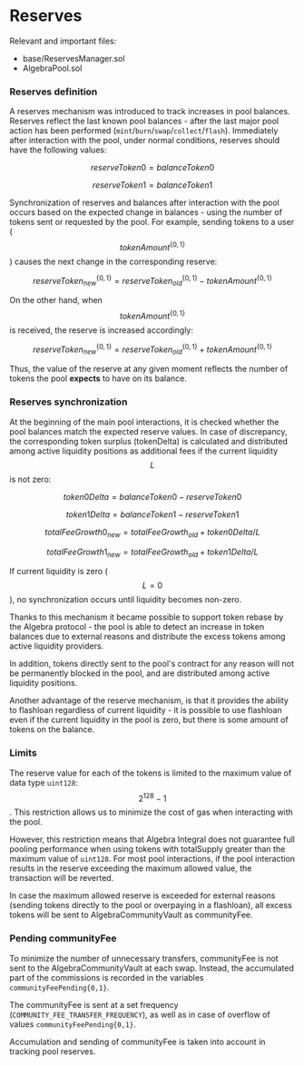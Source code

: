 # Reserves

Relevant and important files:

* base/ReservesManager.sol
* AlgebraPool.sol

### Reserves definition

A reserves mechanism was introduced to track increases in pool balances. Reserves reflect the last known pool balances - after the last major pool action has been performed (`mint`/`burn`/`swap`/`collect`/`flash`). Immediately after interaction with the pool, under normal conditions, reserves should have the following values:

$$reserveToken0 = balanceToken0$$

$$reserveToken1 = balanceToken1$$

Synchronization of reserves and balances after interaction with the pool occurs based on the expected change in balances - using the number of tokens sent or requested by the pool. For example, sending tokens to a user ($$tokenAmount^{\{0, 1\}}$$) causes the next change in the corresponding reserve:

$$reserveToken^{\{0,1\}}_{new} = reserveToken^{\{0,1\}}_{old}  - tokenAmount^{\{0,1\}}$$

On the other hand, when $$tokenAmount^{\{0, 1\}}$$ is received, the reserve is increased accordingly:

$$reserveToken^{\{0,1\}}_{new} = reserveToken^{\{0,1\}}_{old}  + tokenAmount^{\{0,1\}}$$

Thus, the value of the reserve at any given moment reflects the number of tokens the pool **expects** to have on its balance.



### Reserves synchronization

At the beginning of the main pool interactions, it is checked whether the pool balances match the expected reserve values. In case of discrepancy, the corresponding token surplus (tokenDelta) is calculated and distributed among active liquidity positions as additional fees if the current liquidity $$L$$ is not zero:

$$token0Delta = balanceToken0 - reserveToken0$$

$$token1Delta = balanceToken1 - reserveToken1$$



$$totalFeeGrowth0_{new} = totalFeeGrowth_{old} + token0Delta / L$$

$$totalFeeGrowth1_{new} = totalFeeGrowth_{old} + token1Delta / L$$



If current liquidity is zero ($$L = 0$$), no synchronization occurs until liquidity becomes non-zero.

Thanks to this mechanism it became possible to support token rebase by the Algebra protocol - the pool is able to detect an increase in token balances due to external reasons and distribute the excess tokens among active liquidity providers.

In addition, tokens directly sent to the pool's contract for any reason will not be permanently blocked in the pool, and are distributed among active liquidity positions.

Another advantage of the reserve mechanism, is that it provides the ability to flashloan regardless of current liquidity - it is possible to use flashloan even if the current liquidity in the pool is zero, but there is some amount of tokens on the balance.



### Limits

The reserve value for each of the tokens is limited to the maximum value of data type `uint128`: $$2^{128} - 1$$. This restriction allows us to minimize the cost of gas when interacting with the pool.

However, this restriction means that Algebra Integral does not guarantee full pooling performance when using tokens with totalSupply greater than the maximum value of `uint128`. For most pool interactions, if the pool interaction results in the reserve exceeding the maximum allowed value, the transaction will be reverted.

In case the maximum allowed reserve is exceeded for external reasons (sending tokens directly to the pool or overpaying in a flashloan), all excess tokens will be sent to AlgebraCommunityVault as communityFee.



### Pending communityFee

To minimize the number of unnecessary transfers, communityFee is not sent to the AlgebraCommunityVault at each swap. Instead, the accumulated part of the commissions is recorded in the variables `communityFeePending{0,1}`.&#x20;

The communityFee is sent at a set frequency (`COMMUNITY_FEE_TRANSFER_FREQUENCY`), as well as in case of overflow of values `communityFeePending{0,1}`.

Accumulation and sending of communityFee is taken into account in tracking pool reserves.

